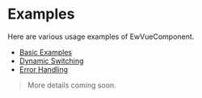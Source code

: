 # Examples

Here are various usage examples of EwVueComponent.

- [Basic Examples](/en/examples/basic)
- [Dynamic Switching](/en/examples/dynamic)
- [Error Handling](/en/examples/error-handling)

> More details coming soon. 